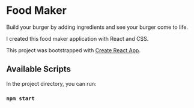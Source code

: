 # Food Maker

Build your burger by adding ingredients and see your burger come to life.

I created this food maker application with React and CSS.

This project was bootstrapped with [Create React App](https://github.com/facebook/create-react-app).

## Available Scripts

In the project directory, you can run:

### `npm start`


